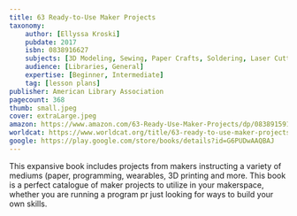 ```yaml
---
title: 63 Ready-to-Use Maker Projects
taxonomy:
	author: [Ellyssa Kroski]
	pubdate: 2017
	isbn: 0838916627
	subjects: [3D Modeling, Sewing, Paper Crafts, Soldering, Laser Cutting, Robotics, Photography & Video]
	audience: [Libraries, General]
	expertise: [Beginner, Intermediate]
	tag: [lesson plans]
publisher: American Library Association
pagecount: 368
thumb: small.jpeg
cover: extraLarge.jpeg
amazon: https://www.amazon.com/63-Ready-Use-Maker-Projects/dp/0838915914/ref=sr_1_1?keywords=63+ready-to-use+maker+projects&qid=1575490363&sr=8-1
worldcat: https://www.worldcat.org/title/63-ready-to-use-maker-projects/oclc/1075758989&referer=brief_results
google: https://play.google.com/store/books/details?id=G6PUDwAAQBAJ
---
```

This expansive book includes projects from makers instructing a variety of mediums (paper, programming, wearables, 3D printing and more.  This book is a perfect catalogue of maker projects to utilize in your makerspace, whether you are running a program pr just looking for ways to build your own skills.